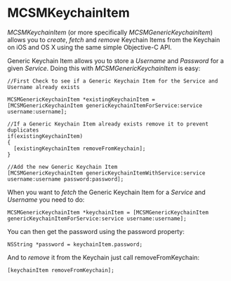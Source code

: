 # MCSMKeychainItem

*MCSMKeychainItem* (or more specifically *MCSMGenericKeychainItem*) allows you to *create*, *fetch* and *remove* Keychain Items from the Keychain on iOS and OS X using the same simple Objective-C API.

Generic Keychain Item allows you to store a *Username* and *Password* for a given *Service*. Doing this with *MCSMGenericKeychainItem* is easy:

	//First Check to see if a Generic Keychain Item for the Service and Username already exists

	MCSMGenericKeychainItem *existingKeychainItem = [MCSMGenericKeychainItem genericKeychainItemForService:service username:username];

	//If a Generic Keychain Item already exists remove it to prevent duplicates
	if(existingKeychainItem)
	{
	  [existingKeychainItem removeFromKeychain];
	}

	//Add the new Generic Keychain Item                             
	[MCSMGenericKeychainItem genericKeychainItemWithService:service username:username password:password];


When you want to *fetch* the Generic Keychain Item for a *Service* and *Username* you need to do:

	MCSMGenericKeychainItem *keychainItem = [MCSMGenericKeychainItem genericKeychainItemForService:service username:username];

You can then get the password using the password property:

	NSString *password = keychainItem.password;

And to *remove* it from the Keychain just call removeFromKeychain:

	[keychainItem removeFromKeychain];






